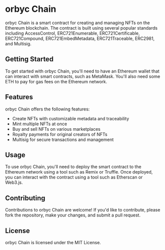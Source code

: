 # orbyc Chain
orbyc Chain is a smart contract for creating and managing NFTs on the Ethereum blockchain. The contract is built using several popular standards including AccessControl, ERC721Enumerable, ERC721Certificable, ERC721Compound, ERC721EmbedMetadata, ERC721Traceable, ERC2981, and Multisig.

## Getting Started
To get started with orbyc Chain, you'll need to have an Ethereum wallet that can interact with smart contracts, such as MetaMask. You'll also need some ETH to pay for gas fees on the Ethereum network.

## Features
orbyc Chain offers the following features:

 - Create NFTs with customizable metadata and traceability
 - Mint multiple NFTs at once
 - Buy and sell NFTs on various marketplaces
 - Royalty payments for original creators of NFTs
 - Multisig for secure transactions and management

## Usage
To use orbyc Chain, you'll need to deploy the smart contract to the Ethereum network using a tool such as Remix or Truffle. Once deployed, you can interact with the contract using a tool such as Etherscan or Web3.js.

## Contributing
Contributions to orbyc Chain are welcome! If you'd like to contribute, please fork the repository, make your changes, and submit a pull request.

## License
orbyc Chain is licensed under the MIT License.